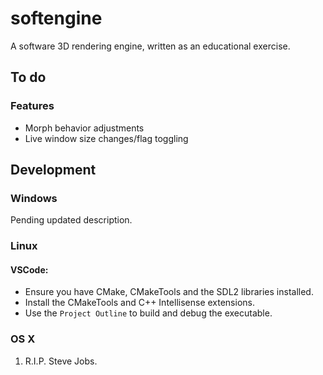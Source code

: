 # softengine
A software 3D rendering engine, written as an educational exercise.

## To do

### Features

* Morph behavior adjustments
* Live window size changes/flag toggling

## Development

### Windows

Pending updated description.

### Linux

#### VSCode:
- Ensure you have CMake, CMakeTools and the SDL2 libraries installed.
- Install the CMakeTools and C++ Intellisense extensions.
- Use the `Project Outline` to build and debug the executable.

### OS X
1. R.I.P. Steve Jobs.
